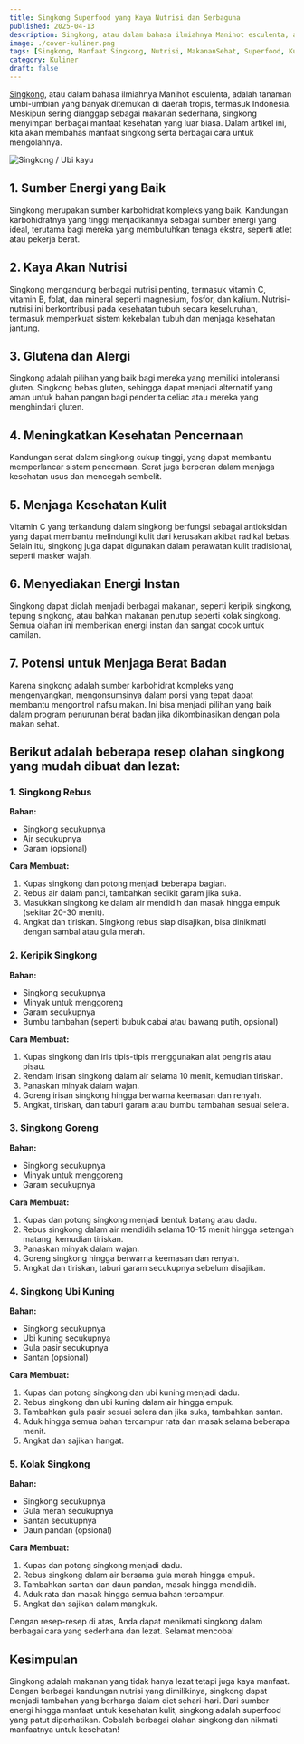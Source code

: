 ```yaml
---
title: Singkong Superfood yang Kaya Nutrisi dan Serbaguna
published: 2025-04-13
description: Singkong, atau dalam bahasa ilmiahnya Manihot esculenta, adalah tanaman umbi-umbian yang banyak ditemukan di daerah tropis, termasuk Indonesia.
image: ./cover-kuliner.png
tags: [Singkong, Manfaat Singkong, Nutrisi, MakananSehat, Superfood, Kuliner]
category: Kuliner
draft: false
---
```


[Singkong](https://id.m.wikipedia.org/wiki/Ubi_kayu), atau dalam bahasa ilmiahnya Manihot esculenta, adalah tanaman umbi-umbian yang banyak ditemukan di daerah tropis, termasuk Indonesia. Meskipun sering dianggap sebagai makanan sederhana, singkong menyimpan berbagai manfaat kesehatan yang luar biasa. Dalam artikel ini, kita akan membahas manfaat singkong serta berbagai cara untuk mengolahnya.

![Singkong / Ubi kayu](https://upload.wikimedia.org/wikipedia/commons/thumb/8/8f/Manihot_esculenta_dsc07325.jpg/960px-Manihot_esculenta_dsc07325.jpg)

## 1. Sumber Energi yang Baik
Singkong merupakan sumber karbohidrat kompleks yang baik. Kandungan karbohidratnya yang tinggi menjadikannya sebagai sumber energi yang ideal, terutama bagi mereka yang membutuhkan tenaga ekstra, seperti atlet atau pekerja berat.

## 2. Kaya Akan Nutrisi
Singkong mengandung berbagai nutrisi penting, termasuk vitamin C, vitamin B, folat, dan mineral seperti magnesium, fosfor, dan kalium. Nutrisi-nutrisi ini berkontribusi pada kesehatan tubuh secara keseluruhan, termasuk memperkuat sistem kekebalan tubuh dan menjaga kesehatan jantung.

## 3. Glutena dan Alergi
Singkong adalah pilihan yang baik bagi mereka yang memiliki intoleransi gluten. Singkong bebas gluten, sehingga dapat menjadi alternatif yang aman untuk bahan pangan bagi penderita celiac atau mereka yang menghindari gluten.

## 4. Meningkatkan Kesehatan Pencernaan
Kandungan serat dalam singkong cukup tinggi, yang dapat membantu memperlancar sistem pencernaan. Serat juga berperan dalam menjaga kesehatan usus dan mencegah sembelit.

## 5. Menjaga Kesehatan Kulit
Vitamin C yang terkandung dalam singkong berfungsi sebagai antioksidan yang dapat membantu melindungi kulit dari kerusakan akibat radikal bebas. Selain itu, singkong juga dapat digunakan dalam perawatan kulit tradisional, seperti masker wajah.

## 6. Menyediakan Energi Instan
Singkong dapat diolah menjadi berbagai makanan, seperti keripik singkong, tepung singkong, atau bahkan makanan penutup seperti kolak singkong. Semua olahan ini memberikan energi instan dan sangat cocok untuk camilan.

## 7. Potensi untuk Menjaga Berat Badan
Karena singkong adalah sumber karbohidrat kompleks yang mengenyangkan, mengonsumsinya dalam porsi yang tepat dapat membantu mengontrol nafsu makan. Ini bisa menjadi pilihan yang baik dalam program penurunan berat badan jika dikombinasikan dengan pola makan sehat.

## Berikut adalah beberapa resep olahan singkong yang mudah dibuat dan lezat:

### 1. Singkong Rebus
**Bahan:**
- Singkong secukupnya
- Air secukupnya
- Garam (opsional)

**Cara Membuat:**
1. Kupas singkong dan potong menjadi beberapa bagian.
2. Rebus air dalam panci, tambahkan sedikit garam jika suka.
3. Masukkan singkong ke dalam air mendidih dan masak hingga empuk (sekitar 20-30 menit).
4. Angkat dan tiriskan. Singkong rebus siap disajikan, bisa dinikmati dengan sambal atau gula merah.

### 2. Keripik Singkong
**Bahan:**
- Singkong secukupnya
- Minyak untuk menggoreng
- Garam secukupnya
- Bumbu tambahan (seperti bubuk cabai atau bawang putih, opsional)

**Cara Membuat:**
1. Kupas singkong dan iris tipis-tipis menggunakan alat pengiris atau pisau.
2. Rendam irisan singkong dalam air selama 10 menit, kemudian tiriskan.
3. Panaskan minyak dalam wajan.
4. Goreng irisan singkong hingga berwarna keemasan dan renyah.
5. Angkat, tiriskan, dan taburi garam atau bumbu tambahan sesuai selera.

### 3. Singkong Goreng
**Bahan:**
- Singkong secukupnya
- Minyak untuk menggoreng
- Garam secukupnya

**Cara Membuat:**
1. Kupas dan potong singkong menjadi bentuk batang atau dadu.
2. Rebus singkong dalam air mendidih selama 10-15 menit hingga setengah matang, kemudian tiriskan.
3. Panaskan minyak dalam wajan.
4. Goreng singkong hingga berwarna keemasan dan renyah.
5. Angkat dan tiriskan, taburi garam secukupnya sebelum disajikan.

### 4. Singkong Ubi Kuning
**Bahan:**
- Singkong secukupnya
- Ubi kuning secukupnya
- Gula pasir secukupnya
- Santan (opsional)

**Cara Membuat:**
1. Kupas dan potong singkong dan ubi kuning menjadi dadu.
2. Rebus singkong dan ubi kuning dalam air hingga empuk.
3. Tambahkan gula pasir sesuai selera dan jika suka, tambahkan santan.
4. Aduk hingga semua bahan tercampur rata dan masak selama beberapa menit.
5. Angkat dan sajikan hangat.

### 5. Kolak Singkong
**Bahan:**
- Singkong secukupnya
- Gula merah secukupnya
- Santan secukupnya
- Daun pandan (opsional)

**Cara Membuat:**
1. Kupas dan potong singkong menjadi dadu.
2. Rebus singkong dalam air bersama gula merah hingga empuk.
3. Tambahkan santan dan daun pandan, masak hingga mendidih.
4. Aduk rata dan masak hingga semua bahan tercampur.
5. Angkat dan sajikan dalam mangkuk.

Dengan resep-resep di atas, Anda dapat menikmati singkong dalam berbagai cara yang sederhana dan lezat. Selamat mencoba!

## Kesimpulan
Singkong adalah makanan yang tidak hanya lezat tetapi juga kaya manfaat. Dengan berbagai kandungan nutrisi yang dimilikinya, singkong dapat menjadi tambahan yang berharga dalam diet sehari-hari. Dari sumber energi hingga manfaat untuk kesehatan kulit, singkong adalah superfood yang patut diperhatikan. Cobalah berbagai olahan singkong dan nikmati manfaatnya untuk kesehatan!
